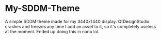 # My-SDDM-Theme

A simple SDDM theme made for my 3440x1440 display.
QtDesignStudio crashes and freezes any time I add an asset to it, so it's completely useless at the moment.
Ended up doing this in nano lol.
